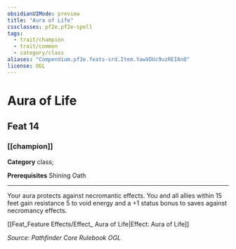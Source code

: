 ```yaml
---
obsidianUIMode: preview
title: "Aura of Life"
cssclasses: pf2e,pf2e-spell
tags:
  - trait/champion
  - trait/common
  - category/class
aliases: "Compendium.pf2e.feats-srd.Item.YawVDUc9uzREIAnO"
license: OGL
---
```

# Aura of Life
## Feat 14
### [[champion]]

**Category** class; 



**Prerequisites** Shining Oath
* * *
Your aura protects against necromantic effects. You and all allies within 15 feet gain resistance 5 to void energy and a +1 status bonus to saves against necromancy effects.

[[Feat_Feature Effects/Effect_ Aura of Life|Effect: Aura of Life]]

*Source: Pathfinder Core Rulebook*
*OGL*